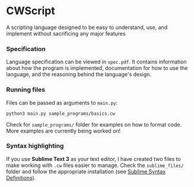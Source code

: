 # CWScript
A scripting language designed to be easy to understand, use, and implement without sacrificing any major features

### Specification
Language specification can be viewed in `spec.pdf`. It contains information about how the program is implemented, documentation for how to use the language, and the reasoning behind the language's design.

### Running files
Files can be passed as arguments to `main.py`:
```
python3 main.py sample_programs/basics.cw
```
Check for `sample_programs/` folder for examples on how to format code. More examples are currently being worked on!

### Syntax highlighting

If you use **Sublime Text 3** as your text editor, I have created two files to make working with `.cw` files easier to manage. Check the `sublime_files/` folder and follow the appropriate installation (see [Sublime Syntax Definitions](https://www.sublimetext.com/docs/syntax.html)).